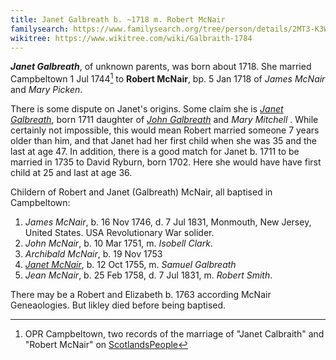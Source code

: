 ```yaml
---
title: Janet Galbreath b. ~1718 m. Robert McNair
familysearch: https://www.familysearch.org/tree/person/details/2MT3-K3W
wikitree: https://www.wikitree.com/wiki/Galbraith-1784
---
```

***Janet Galbreath***, of unknown parents, was born about 1718.  She married Campbeltown 1 Jul 1744[^marriage] to **Robert McNair**, bp. 5 Jan 1718 of *James McNair* and *Mary Picken*.

There is some dispute on Janet's origins. Some claim she is *[Janet Galbreath](galbreath-janet-1711.md)*, born 1711 daughter of *[John Galbreath](galbreath-john-1680.md)* and *Mary Mitchell* . While certainly not impossible, this would mean Robert married someone 7 years older than him, and that Janet had her first child when she was 35 and the last at age 47. In addition, there is a good match for Janet b. 1711 to be married in 1735 to David Ryburn, born 1702. Here she would have have first child at 25 and last at age 36.

Childern of Robert and Janet (Galbreath) McNair, all baptised in Campbeltown:

1. *James McNair*, b. 16 Nov 1746, d. 7 Jul 1831, Monmouth, New Jersey, United States.  USA Revolutionary War solider.
2. *John McNair*, b. 10 Mar 1751, m. *Isobell Clark*.
3. *Archibald McNair*, b. 19 Nov 1753
4. *[Janet McNair](galbreath-samuel-1736.md)*, b. 12 Oct 1755, m. *Samuel Galbreath*
5. *Jean McNair*, b. 25 Feb 1758, d. 7 Jul 1831, m. *Robert Smith*.

There may be a Robert and Elizabeth b. 1763 according McNair Geneaologies.  But likley died before being baptised.

[^marriage]: OPR Campbeltown, two records of the marriage of "Janet Calbraith" and "Robert McNair" on [ScotlandsPeople](https://www.scotlandspeople.gov.uk/record-results?search_type=people&event=M&record_type%5B0%5D=opr_marriages&church_type=Old%20Parish%20Registers&dl_cat=church&dl_rec=church-banns-marriages&surname=mcnair&surname_so=fuzzy&forename=robert&forename_so=starts&sex=M&spouse_name_so=exact&from_year=1744&to_year=1744&record=Church%20of%20Scotland%20%28old%20parish%20registers%29%20Roman%20Catholic%20Church%20Other%20churches)

